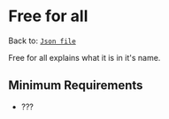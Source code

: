 # Free for all
Back to: [`Json file`](/docs/json.md)

Free for all explains what it is in it's name.

## Minimum Requirements
- ???